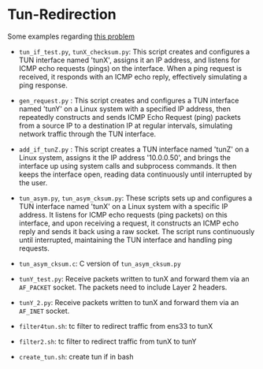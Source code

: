 # Tun-Redirection

Some examples regarding [this problem](https://stackoverflow.com/questions/79421852/tc-filter-redirection-one-way-behavior-issue-with-icmp-ping-replies)

* `tun_if_test.py`, `tunX_checksum.py`: This script creates and configures a TUN interface named 'tunX', assigns it an IP address, and listens for ICMP echo requests (pings) on the interface. When a ping request is received, it responds with an ICMP echo reply, effectively simulating a ping response.

* `gen_request.py` : This script creates and configures a TUN interface named 'tunY' on a Linux system with a specified IP address, then repeatedly constructs and sends ICMP Echo Request (ping) packets from a source IP to a destination IP at regular intervals, simulating network traffic through the TUN interface.

* `add_if_tunZ.py` : This script creates a TUN interface named 'tunZ' on a Linux system, assigns it the IP address '10.0.0.50', and brings the interface up using system calls and subprocess commands. It then keeps the interface open, reading data continuously until interrupted by the user.

* `tun_asym.py`, `tun_asym_cksum.py`: These scripts sets up and configures a TUN interface named 'tunX' on a Linux system with a specific IP address. It listens for ICMP echo requests (ping packets) on this interface, and upon receiving a request, it constructs an ICMP echo reply and sends it back using a raw socket. The script runs continuously until interrupted, maintaining the TUN interface and handling ping requests. 

* `tun_asym_cksum.c`: C version of `tun_asym_cksum.py`

* `tunY_test.py`: Receive packets written to tunX and forward them via an `AF_PACKET` socket. The packets need to include Layer 2 headers.

* `tunY_2.py`: Receive packets written to tunX and forward them via an `AF_INET` socket.

* `filter4tun.sh`: tc filter to redirect traffic from ens33 to tunX

* `filter2.sh`: tc filter to redirect traffic from tunX to tunY

* `create_tun.sh`: create tun if in bash